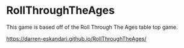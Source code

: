 # RollThroughTheAges
This game is based off of the Roll Through The Ages table top game.

https://darren-eskandari.github.io/RollThroughTheAges/